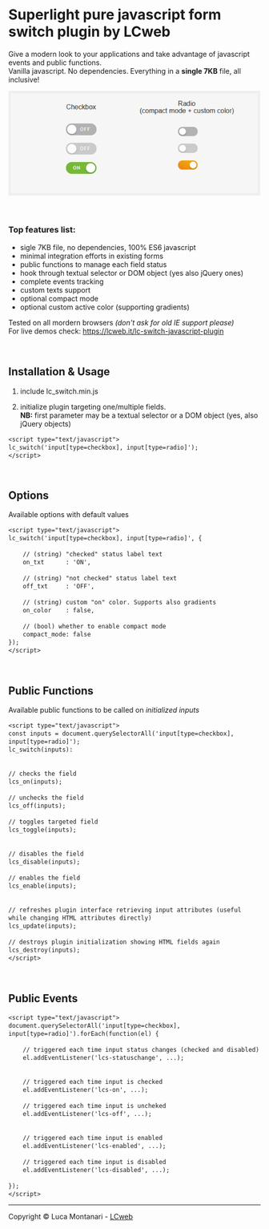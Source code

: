 # Superlight pure javascript form switch plugin by LCweb

Give a modern look to your applications and take advantage of javascript events and public functions.<br/>
Vanilla javascript. No dependencies. Everything in a **single 7KB** file, all inclusive!


![](preview.png)


<br/>

### Top features list:

- sigle 7KB file, no dependencies, 100% ES6 javascript
- minimal integration efforts in existing forms
- public functions to manage each field status
- hook through textual selector or DOM object (yes also jQuery ones)
- complete events tracking
- custom texts support
- optional compact mode
- optional custom active color (supporting gradients)


Tested on all mordern browsers *(don't ask for old IE support please)*<br/>
For live demos check: https://lcweb.it/lc-switch-javascript-plugin

<br/>

## Installation & Usage

1. include lc_switch.min.js

2. initialize plugin targeting one/multiple fields.<br/>**NB:** first parameter may be a textual selector or a DOM object (yes, also jQuery objects)


```
<script type="text/javascript">
lc_switch('input[type=checkbox], input[type=radio]');
</script>
```


<br/>

## Options

Available options with default values


```
<script type="text/javascript">
lc_switch('input[type=checkbox], input[type=radio]', {

    // (string) "checked" status label text
    on_txt      : 'ON',
    
    // (string) "not checked" status label text
    off_txt     : 'OFF',

    // (string) custom "on" color. Supports also gradients
    on_color    : false,

    // (bool) whether to enable compact mode
    compact_mode: false
});
</script>
```


<br/>

## Public Functions

Available public functions to be called on *initialized inputs*


```
<script type="text/javascript">
const inputs = document.querySelectorAll('input[type=checkbox], input[type=radio]');
lc_switch(inputs):


// checks the field
lcs_on(inputs);

// unchecks the field
lcs_off(inputs);

// toggles targeted field
lcs_toggle(inputs);


// disables the field
lcs_disable(inputs);

// enables the field
lcs_enable(inputs);


// refreshes plugin interface retrieving input attributes (useful while changing HTML attributes directly)
lcs_update(inputs);

// destroys plugin initialization showing HTML fields again
lcs_destroy(inputs);
</script>
```


<br/>

## Public Events


```
<script type="text/javascript">
document.querySelectorAll('input[type=checkbox], input[type=radio]').forEach(function(el) {

    // triggered each time input status changes (checked and disabled)
    el.addEventListener('lcs-statuschange', ...);
    
    
    // triggered each time input is checked
    el.addEventListener('lcs-on', ...);
    
    // triggered each time input is uncheked
    el.addEventListener('lcs-off', ...);
    
    
    // triggered each time input is enabled
    el.addEventListener('lcs-enabled', ...);
    
    // triggered each time input is disabled
    el.addEventListener('lcs-disabled', ...);

});
</script>
```



* * *


Copyright &copy; Luca Montanari - [LCweb](https://lcweb.it)
